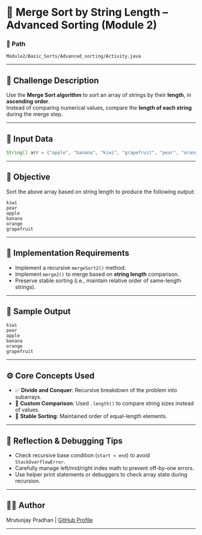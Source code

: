 # 🧠 Merge Sort by String Length – Advanced Sorting (Module 2)

### 📂 Path
`Module2/Basic_Sorts/Advanced_sorting/Activity.java`

---

## 📘 Challenge Description

Use the **Merge Sort algorithm** to sort an array of strings by their **length**, in **ascending order**.  
Instead of comparing numerical values, compare the **length of each string** during the merge step.

---

## 🧾 Input Data

```java
String[] arr = {"apple", "banana", "kiwi", "grapefruit", "pear", "orange"};
````

---

## 🎯 Objective

Sort the above array based on string length to produce the following output:

```
kiwi
pear
apple
banana
orange
grapefruit
```

---

## 🧪 Implementation Requirements

* Implement a recursive `mergeSort2()` method.
* Implement `merge2()` to merge based on **string length** comparison.
* Preserve stable sorting (i.e., maintain relative order of same-length strings).

---

## 📌 Sample Output

```
kiwi
pear
apple
banana
orange
grapefruit
```

---

## ⚙️ Core Concepts Used

* ✅ **Divide and Conquer**: Recursive breakdown of the problem into subarrays.
* 🧮 **Custom Comparison**: Used `.length()` to compare string sizes instead of values.
* 🔁 **Stable Sorting**: Maintained order of equal-length elements.

---

## 🧠 Reflection & Debugging Tips

* Check recursive base condition (`start < end`) to avoid `StackOverflowError`.
* Carefully manage left/mid/right index math to prevent off-by-one errors.
* Use helper print statements or debuggers to check array state during recursion.

---

## 👨‍💻 Author

Mrutunjay Pradhan | [GitHub Profile](https://github.com/MrutunjayPradhan)


---
